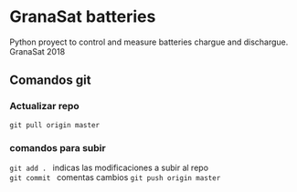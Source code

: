 # GranaSat batteries

Python proyect to control and measure batteries chargue and dischargue.
GranaSat 2018

## Comandos git  

### Actualizar repo 
`git pull origin master`

### comandos para subir
`git add . ` indicas las modificaciones a subir al repo  
`git commit `  comentas cambios 
`git push origin master`